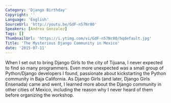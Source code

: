 ```yaml
---
Category: 'Django Birthday'
Copyright: ''
Language: 'English'
SourceUrl: 'http://youtu.be/GdF-n57Nr80'
Speakers: [Andrea Gonzalez]
Tags: []
ThumbnailUrl: 'https://i.ytimg.com/vi/GdF-n57Nr80/hqdefault.jpg'
Title: 'The Mysterious Django Community in Mexico'
date: '2015-07-11'
---
```

When I set out to bring Django Girls to the city of Tijuana, I never expected to find so many programmers. Even more unexpected was a small group of Python/Django developers I found, passionate about kickstarting the Python community in Baja California. As Django Girls (and later, Django Girls Ensenada) came and went, I learned more about the Django community in other cities of Mexico, including the reason why I never heard of them before organizing the workshop.
